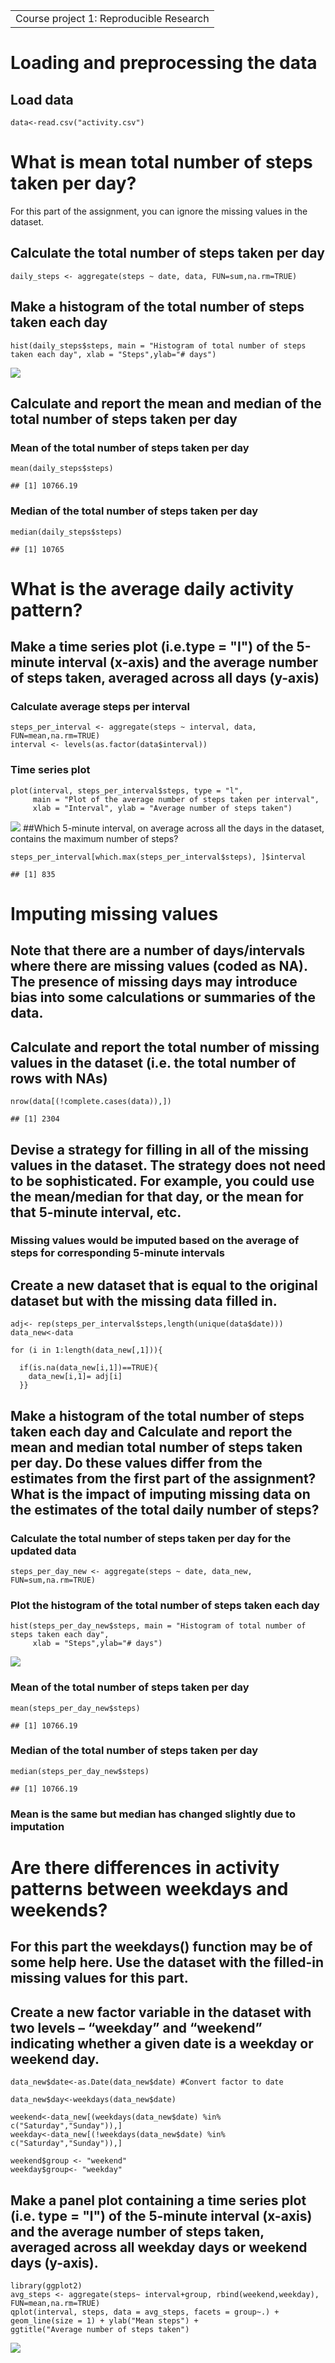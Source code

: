 <table>
<tbody>
<tr class="odd">
<td align="left">Course project 1: Reproducible Research</td>
</tr>
</tbody>
</table>

Loading and preprocessing the data
==================================

Load data
---------

    data<-read.csv("activity.csv")

What is mean total number of steps taken per day?
=================================================

For this part of the assignment, you can ignore the missing values in
the dataset.

Calculate the total number of steps taken per day
-------------------------------------------------

    daily_steps <- aggregate(steps ~ date, data, FUN=sum,na.rm=TRUE)

Make a histogram of the total number of steps taken each day
------------------------------------------------------------

    hist(daily_steps$steps, main = "Histogram of total number of steps taken each day", xlab = "Steps",ylab="# days")

![](pa_test_files/figure-markdown_strict/histogram_steps_per_day-1.png)

Calculate and report the mean and median of the total number of steps taken per day
-----------------------------------------------------------------------------------

### Mean of the total number of steps taken per day

    mean(daily_steps$steps)

    ## [1] 10766.19

### Median of the total number of steps taken per day

    median(daily_steps$steps)

    ## [1] 10765

What is the average daily activity pattern?
===========================================

Make a time series plot (i.e.type = "l") of the 5-minute interval (x-axis) and the average number of steps taken, averaged across all days (y-axis)
---------------------------------------------------------------------------------------------------------------------------------------------------

### Calculate average steps per interval

    steps_per_interval <- aggregate(steps ~ interval, data, FUN=mean,na.rm=TRUE)
    interval <- levels(as.factor(data$interval))

### Time series plot

    plot(interval, steps_per_interval$steps, type = "l",
         main = "Plot of the average number of steps taken per interval",
         xlab = "Interval", ylab = "Average number of steps taken")

![](pa_test_files/figure-markdown_strict/plot_steps_per_interval-1.png)
\#\#Which 5-minute interval, on average across all the days in the
dataset, contains the maximum number of steps?

    steps_per_interval[which.max(steps_per_interval$steps), ]$interval

    ## [1] 835

Imputing missing values
=======================

Note that there are a number of days/intervals where there are missing values (coded as NA). The presence of missing days may introduce bias into some calculations or summaries of the data.
---------------------------------------------------------------------------------------------------------------------------------------------------------------------------------------------

Calculate and report the total number of missing values in the dataset (i.e. the total number of rows with NAs)
---------------------------------------------------------------------------------------------------------------

    nrow(data[(!complete.cases(data)),])

    ## [1] 2304

Devise a strategy for filling in all of the missing values in the dataset. The strategy does not need to be sophisticated. For example, you could use the mean/median for that day, or the mean for that 5-minute interval, etc.
--------------------------------------------------------------------------------------------------------------------------------------------------------------------------------------------------------------------------------

### Missing values would be imputed based on the average of steps for corresponding 5-minute intervals

Create a new dataset that is equal to the original dataset but with the missing data filled in.
-----------------------------------------------------------------------------------------------

    adj<- rep(steps_per_interval$steps,length(unique(data$date)))
    data_new<-data

    for (i in 1:length(data_new[,1])){  
      
      if(is.na(data_new[i,1])==TRUE){
        data_new[i,1]= adj[i]
      }}

Make a histogram of the total number of steps taken each day and Calculate and report the mean and median total number of steps taken per day. Do these values differ from the estimates from the first part of the assignment? What is the impact of imputing missing data on the estimates of the total daily number of steps?
--------------------------------------------------------------------------------------------------------------------------------------------------------------------------------------------------------------------------------------------------------------------------------------------------------------------------------

### Calculate the total number of steps taken per day for the updated data

    steps_per_day_new <- aggregate(steps ~ date, data_new, FUN=sum,na.rm=TRUE)

### Plot the histogram of the total number of steps taken each day

    hist(steps_per_day_new$steps, main = "Histogram of total number of steps taken each day", 
         xlab = "Steps",ylab="# days")

![](pa_test_files/figure-markdown_strict/hist_steps_per_day_new-1.png)

### Mean of the total number of steps taken per day

    mean(steps_per_day_new$steps)

    ## [1] 10766.19

### Median of the total number of steps taken per day

    median(steps_per_day_new$steps)

    ## [1] 10766.19

### **Mean is the same but median has changed slightly due to imputation**

Are there differences in activity patterns between weekdays and weekends?
=========================================================================

For this part the weekdays() function may be of some help here. Use the dataset with the filled-in missing values for this part.
--------------------------------------------------------------------------------------------------------------------------------

Create a new factor variable in the dataset with two levels – “weekday” and “weekend” indicating whether a given date is a weekday or weekend day.
--------------------------------------------------------------------------------------------------------------------------------------------------

    data_new$date<-as.Date(data_new$date) #Convert factor to date

    data_new$day<-weekdays(data_new$date)

    weekend<-data_new[(weekdays(data_new$date) %in% c("Saturday","Sunday")),]   
    weekday<-data_new[(!weekdays(data_new$date) %in% c("Saturday","Sunday")),]

    weekend$group <- "weekend"
    weekday$group<- "weekday"

Make a panel plot containing a time series plot (i.e. type = "l") of the 5-minute interval (x-axis) and the average number of steps taken, averaged across all weekday days or weekend days (y-axis).
-----------------------------------------------------------------------------------------------------------------------------------------------------------------------------------------------------

    library(ggplot2)
    avg_steps <- aggregate(steps~ interval+group, rbind(weekend,weekday), FUN=mean,na.rm=TRUE)
    qplot(interval, steps, data = avg_steps, facets = group~.) + 
    geom_line(size = 1) + ylab("Mean steps") + 
    ggtitle("Average number of steps taken")

![](pa_test_files/figure-markdown_strict/panel_plot_steps_weekday-1.png)
